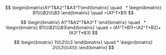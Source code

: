 $$
\begin{bmatrix}A1^T&A2^T&A3^T\end{bmatrix}   
\quad    * 
\begin{bmatrix}
B1\\\\B2\\\\B3
\end{bmatrix} 
\quad 
=(A1^T*B1)
$$


$$
  \begin{bmatrix}
  A1^T&A2^T&A3^T
  \end{bmatrix}   
  \quad    *  
  \begin{bmatrix}
  B1\\\\B2\\\\B3\end{bmatrix} 
  \quad = (A1^T*B1)+(A2^T*B2)+(A3^T*B3)
$$

$$
\begin{bmatrix}
1\\\\2\\\\3
\end{bmatrix}
\quad
*
\begin{bmatrix}
2\\\\3\\\\4\\\\
\end{bmatrix}
$$
